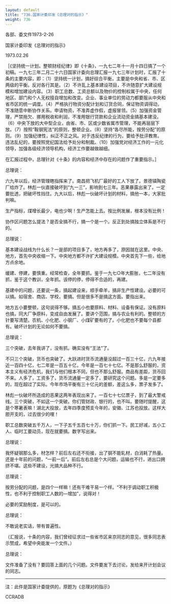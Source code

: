 ```yaml
---
layout: default
title: "736.国家计委印发《总理对的指示》"
weight: 736
---
```


各部、委文件1973-2-26

国家计委印发《总理对的指示》

1973.02.26

［《坚持统一计划，整顿财经纪律》即《十条》，一九七二年十一月十四日搞了一个初稿。一九七三年二月二十六日国家计委向总理汇报一九七三年计划时，汇报了十条的主要内容，即：（1）坚持统一计划，搞好综合平衡，主要是中央和省、市、区两级的平衡。反对各行其是。（2）不许乱上基本建设项目，不许随意扩大建设规模和增加建设内容。（3）职工总数、工资总额以及物价的控制权属于中央，任何地区、部门和个人无权擅自增加和改变。企业、事业单位的劳动力都要服从中央和省市区的统一调度。（4）严格执行物资分配计划和订货合同，保证物资调得动，不准随意中断协作关系。申请物资，不准弄虚作假，虚报冒领。（5）加强资金管理，严禁拖欠、挪用税收和利润，不准用银行贷款和企业流动资金搞基本建没。（6）中央下放的大中型企业，由省、市、区或少数省属市管理，不能再层层下放。（7）按照“鞍钢宪法”的原则，整顿企业。（8）坚持“各尽所能，按劳分配”的原则。（9）加强纪律性，纠正不正之风。对于违反纪律的行为，要给予批评教育。违法乱纪的，要按照党纪国法给予处分和制裁。（10）加强党对经济工作的一元化领导，加强各级经济领导机构，经济工作要越做越细。

在汇报过程中，总理针对《十条》的内容和经济中存在的问题作了重要指示。］

总理说：

六九年以后，经济管理瞎指挥来了。南昌把飞机厂最好的工人下放了。景德镇陶瓷厂给炸了。林彪一伙直接破坏到“九一三”，影响到七三年。恶果暴露出来了。一定要批透，把破坏性挡住。九大以后，林彪一伙破坏计划的材料，搞他一本，大家批判嘛。

生产指标，煤增长最少，电也少啊！生产怎能上去。按比例发展，根本没有比例！

协作区问题怎么提法？是否全搞不行，搞一个是一个。反正到处搞独立体系是不行的。

总理说：

基本建设战线为什么长？一是部的项目多了，地方再多了，原因就在这里。中央、地方，首先中央收缩一下。中央地方都不许扩大建设规模。中央首先下一些，给地方点余地。

缓建、停建，要慎重。经常检查，全年要抓。鉴于一九七○年大膨胀，七二年没有抓，鉴于这个教训，全年抓。该停的停，停得不合适的，再建。

基建中的问题，还要说一条，搞起建设来，顺手牵羊，搞非生产性建设。必要的可以搞。如宿舍、商店、学校，要搞。但是很多不是搞这方面。要指出来。

地方五小要整顿，这句说得不够。搞五小也要原料、材料、设备有保证。没有原料也搞，同大厂争原料，变成自由发展了。要讲个范围，搞与农业有利的。整顿的方针要写清楚。农机、小化肥、小钢厂、小煤矿要有的了。小化肥也不要每个县都有。破坏计划的无论如何不要搞。

总理说：

三个突破，去年我讲了，没有抓。确实没有“王法”了。

不只三个突破，货币也突破了。大跃进时货币流通量没超过一百三十亿，六九年接近一百四十亿，七二年是一百五十亿，今年是一百七十七亿。不是那么舒服的，资本主义有经济危机，我们与他们根本不同，但也不那么舒服。商品有差距，货币回不来。人多了，工资多了，货币流通量一定多了，要研究这个问题。多是一定要多的，现在超过了实际。今年市场平衡有三十亿元的差额，差这么多，票子发多了。

林彪一伙破坏所造成的恶果这两年表现出来了。一百七十七亿票子，到了最大警戒线。三个突破，不如这一个突破。你们管财政、银行的，也不叫。要随时提醒，这是个寒暑表嘛！湖北大投放，去年四季度预支今年的，安徽、江苏也投放。这样大胆开支的，过去很少的哩！

职工总数突破五千万人，一下子五千五百七十万，你们抓一下。民工好减，五小工人、临时工要动员，现在就要搞。数字写出来。

总理说：

我怀疑钢那么多，材怎样？前后左右还不衔接，出了钢不能轧材，白消耗了热量。还是十年前的问题，“一前一后”。前后左右总是个大问题，运输也不行，进出口拥挤不堪。这些不建设，光搞大品种不行。

总理说：

按劳分配的问题，是四个一样嘛！还有干难干易一个样。“不利于调动职工积极性，也不利于控制职工人数的—增加”，说得对！

必要的奖励制度，是可以的。

总理说：

不敢说老实话，带有普遍性。

（汇报说，十条的内容，我们曾经征求过一些省市区来京同志的意见，很多同志表示赞成，希望中央能发一个文件。）

总理说：

文件准备了没有？要回答上面的几个问题。文件要发下去讨论，发给来开计划会议的同志。

---------------------------------------

注：此件是国家计委提供的，原题为《总理对的指示》

CCRADB

